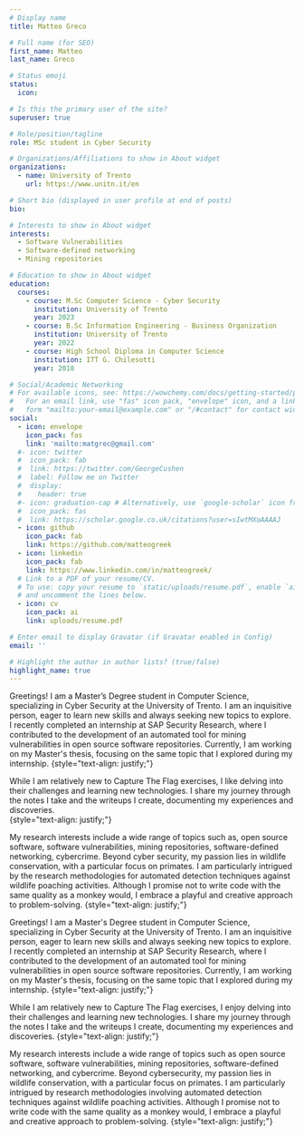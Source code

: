 ```yaml
---
# Display name
title: Matteo Greco

# Full name (for SEO)
first_name: Matteo
last_name: Greco

# Status emoji
status:
  icon: 

# Is this the primary user of the site?
superuser: true

# Role/position/tagline
role: MSc student in Cyber Security

# Organizations/Affiliations to show in About widget
organizations:
  - name: University of Trento
    url: https://www.unitn.it/en

# Short bio (displayed in user profile at end of posts)
bio: 

# Interests to show in About widget
interests:
  - Software Vulnerabilities 
  - Software-defined networking
  - Mining repositories

# Education to show in About widget
education:
  courses:
    - course: M.Sc Computer Science - Cyber Security
      institution: University of Trento
      year: 2023
    - course: B.Sc Information Engineering - Business Organization
      institution: University of Trento
      year: 2022
    - course: High School Diploma in Computer Science
      institution: ITT G. Chilesotti
      year: 2018

# Social/Academic Networking
# For available icons, see: https://wowchemy.com/docs/getting-started/page-builder/#icons
#   For an email link, use "fas" icon pack, "envelope" icon, and a link in the
#   form "mailto:your-email@example.com" or "/#contact" for contact widget.
social:
  - icon: envelope
    icon_pack: fas
    link: 'mailto:matgrec@gmail.com'
  #- icon: twitter
  #  icon_pack: fab
  #  link: https://twitter.com/GeorgeCushen
  #  label: Follow me on Twitter
  #  display:
  #    header: true
  #- icon: graduation-cap # Alternatively, use `google-scholar` icon from `ai` icon pack
  #  icon_pack: fas
  #  link: https://scholar.google.co.uk/citations?user=sIwtMXoAAAAJ
  - icon: github
    icon_pack: fab
    link: https://github.com/matteogreek
  - icon: linkedin
    icon_pack: fab
    link: https://www.linkedin.com/in/matteogreek/
  # Link to a PDF of your resume/CV.
  # To use: copy your resume to `static/uploads/resume.pdf`, enable `ai` icons in `params.yaml`,
  # and uncomment the lines below.
  - icon: cv
    icon_pack: ai
    link: uploads/resume.pdf

# Enter email to display Gravatar (if Gravatar enabled in Config)
email: ''

# Highlight the author in author lists? (true/false)
highlight_name: true
---
```


Greetings! I am a Master’s Degree student in Computer Science, specializing in Cyber Security at the University of Trento. I am an inquisitive
person, eager to learn new skills and always seeking new topics to explore. I recently completed an internship at SAP Security Research, where I contributed to the development of an automated tool for mining vulnerabilities in open source software repositories. Currently, I am working on my Master's thesis, focusing on the same topic that I explored during my internship. 
{style="text-align: justify;"}

While I am relatively new to Capture The Flag exercises, I like delving into their challenges and learning new technologies. I share my journey through the notes I take and the writeups I create, documenting my experiences and discoveries.  
{style="text-align: justify;"}

My research interests include a wide range of topics such as, open source software, software vulnerabilities, mining repositories, software-defined networking, cybercrime. Beyond cyber security, my passion lies in wildlife conservation, with a particular focus on primates. I am particularly intrigued by the research methodologies for automated detection techniques against wildlife poaching activities. Although I promise not to write code with the same quality as a monkey would, I embrace a playful and creative approach to problem-solving.
{style="text-align: justify;"}


Greetings! I am a Master's Degree student in Computer Science, specializing in Cyber Security at the University of Trento. I am an inquisitive person, eager to learn new skills and always seeking new topics to explore. I recently completed an internship at SAP Security Research, where I contributed to the development of an automated tool for mining vulnerabilities in open source software repositories. Currently, I am working on my Master's thesis, focusing on the same topic that I explored during my internship.
{style="text-align: justify;"}

While I am relatively new to Capture The Flag exercises, I enjoy delving into their challenges and learning new technologies. I share my journey through the notes I take and the writeups I create, documenting my experiences and discoveries.
{style="text-align: justify;"}

My research interests include a wide range of topics such as open source software, software vulnerabilities, mining repositories, software-defined networking, and cybercrime. Beyond cybersecurity, my passion lies in wildlife conservation, with a particular focus on primates. I am particularly intrigued by research methodologies involving automated detection techniques against wildlife poaching activities. Although I promise not to write code with the same quality as a monkey would, I embrace a playful and creative approach to problem-solving.
{style="text-align: justify;"}